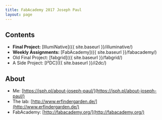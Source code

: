 ```yaml
---
title: FabAcademy 2017 Joseph Paul
layout: page
---
```


## Contents

- **Final Project:** [IllumiNative]({{ site.baseurl }}/illuminative/)
- **Weekly Assignments:** [FabAcademy]({{ site.baseurl }}/fabacademy/)
- Old Final Project: [fabgrid]({{ site.baseurl }}/fabgrid/)
- A Side Project: [I²DC]({{ site.baseurl }}/i2dc/)

## About

- Me: [https://jsph.pl/about-joseph-paul/](https://jsph.pl/about-joseph-paul/)
- The lab: [http://www.erfindergarden.de/](http://www.erfindergarden.de/)
- FabAcademy: [http://fabacademy.org/](http://fabacademy.org/)

